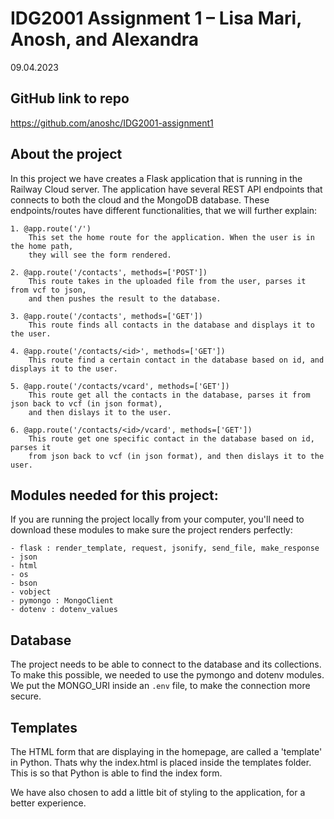 # IDG2001 Assignment 1 – Lisa Mari, Anosh, and Alexandra
09.04.2023

## GitHub link to repo

https://github.com/anoshc/IDG2001-assignment1

## About the project 

In this project we have creates a Flask application that is running in the Railway Cloud server.
The application have several REST API endpoints that connects to both the cloud and the MongoDB database. 
These endpoints/routes have different functionalities, that we will further explain:

    1. @app.route('/')
        This set the home route for the application. When the user is in the home path,
        they will see the form rendered. 

    2. @app.route('/contacts', methods=['POST'])
        This route takes in the uploaded file from the user, parses it from vcf to json,
        and then pushes the result to the database. 

    3. @app.route('/contacts', methods=['GET'])
        This route finds all contacts in the database and displays it to the user. 

    4. @app.route('/contacts/<id>', methods=['GET'])
        This route find a certain contact in the database based on id, and displays it to the user. 

    5. @app.route('/contacts/vcard', methods=['GET'])
        This route get all the contacts in the database, parses it from json back to vcf (in json format), 
        and then dislays it to the user.

    6. @app.route('/contacts/<id>/vcard', methods=['GET'])
        This route get one specific contact in the database based on id, parses it 
        from json back to vcf (in json format), and then dislays it to the user.


## Modules needed for this project:
If you are running the project locally from your computer, you'll need to download 
these modules to make sure the project renders perfectly:

    - flask : render_template, request, jsonify, send_file, make_response
    - json
    - html
    - os
    - bson
    - vobject
    - pymongo : MongoClient
    - dotenv : dotenv_values

## Database
The project needs to be able to connect to the database and its collections. To make this possible, we needed to use the pymongo and dotenv modules. We put the MONGO_URI inside an ```.env``` file, to make the connection more secure. 

## Templates
The HTML form that are displaying in the homepage, are called a 'template' in Python. Thats why the index.html is placed inside the templates folder. This is so that Python is able to find the index form. 

We have also chosen to add a little bit of styling to the application, for a better experience. 